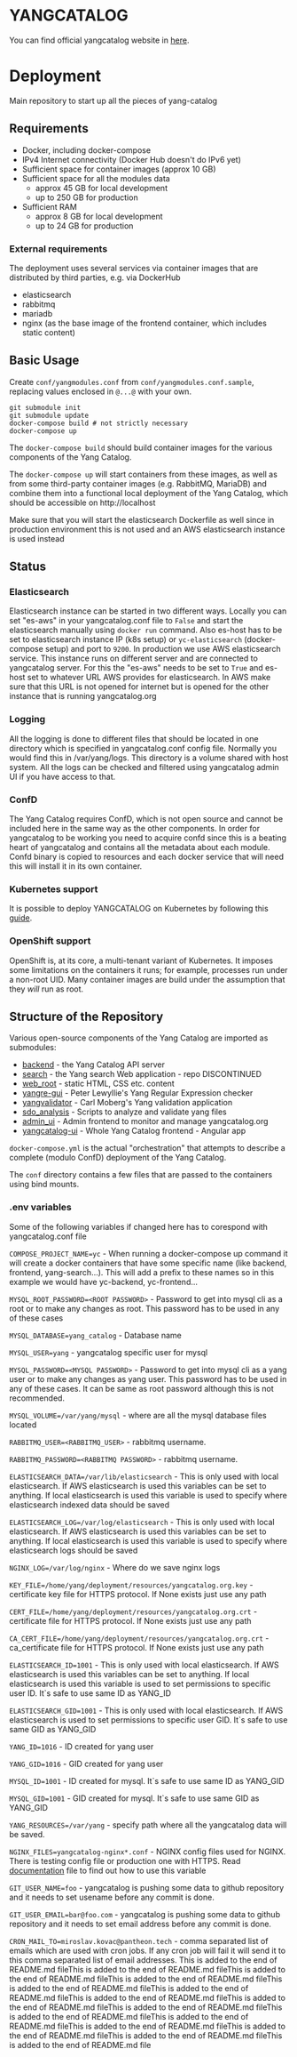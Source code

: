 YANGCATALOG
===========

You can find official yangcatalog website in [here](https://yangcatalog.org).

# Deployment
Main repository to start up all the pieces of yang-catalog

## Requirements

* Docker, including docker-compose
* IPv4 Internet connectivity (Docker Hub doesn't do IPv6 yet)
* Sufficient space for container images (approx 10 GB)
* Sufficient space for all the modules data
  - approx 45 GB for local development
  - up to 250 GB for production
* Sufficient RAM
  - approx 8 GB for local development
  - up to 24 GB for production

### External requirements

The deployment uses several services via container images that are
distributed by third parties, e.g. via DockerHub

* elasticsearch
* rabbitmq
* mariadb
* nginx (as the base image of the frontend container, which includes
  static content)

## Basic Usage

Create `conf/yangmodules.conf` from `conf/yangmodules.conf.sample`,
replacing values enclosed in `@...@` with your own.

```
git submodule init
git submodule update
docker-compose build # not strictly necessary
docker-compose up
```

The `docker-compose build` should build container images for the
various components of the Yang Catalog.

The `docker-compose up` will start containers from these images, as
well as from some third-party container images (e.g. RabbitMQ,
MariaDB) and combine them into a functional local deployment
of the Yang Catalog, which should be accessible on
http://localhost

Make sure that you will start the elasticsearch Dockerfile as well
since in production environment this is not used and an AWS elasticsearch
instance is used instead

## Status

### Elasticsearch

Elasticsearch instance can be started in two different ways. Locally
you can set "es-aws" in your yangcatalog.conf file to `False` and start
the elasticsearch manually using `docker run` command. Also es-host
has to be set to elasticsearch instance IP (k8s setup) or
`yc-elasticsearch` (docker-compose setup) and port to `9200`. In production
we use AWS elasticsearch service. This instance runs on different server
and are connected to yangcatalog server. For this the "es-aws" needs to be
set to `True` and es-host set to whatever URL AWS provides for elasticsearch.
In AWS make sure that this URL is not opened for internet but is opened for
the other instance that is running yangcatalog.org

### Logging

All the logging is done to different files that should be located in
one directory which is specified in yangcatalog.conf config file.
Normally you would find this in /var/yang/logs. This directory is
a volume shared with host system. All the logs can be checked and
filtered using yangcatalog admin UI if you have access to that.

### ConfD

The Yang Catalog requires ConfD, which is not open source and cannot
be included here in the same way as the other components. In order
for yangcatalog to be working you need to acquire confd since this
is a beating heart of yangcatalog and contains all the metadata
about each module. Confd binary is copied to resources and each
docker service that will need this will install it in its own
container.

### Kubernetes support

It is possible to deploy YANGCATALOG on Kubernetes by following this [guide](./k8s/README.md).

### OpenShift support

OpenShift is, at its core, a multi-tenant variant of Kubernetes.  It
imposes some limitations on the containers it runs; for example,
processes run under a non-root UID.  Many container images are build
under the assumption that they _will_ run as root.

## Structure of the Repository

Various open-source components of the Yang Catalog are imported as
submodules:

* [backend](https://github.com/YangCatalog/backend) - the Yang Catalog
  API server
* [search](https://github.com/YangCatalog/search) - the Yang search
  Web application - repo DISCONTINUED
* [web_root](https://github.com/YangCatalog/web_root) - static HTML,
  CSS etc. content
* [yangre-gui](https://github.com/plewyllie/yangre-gui) - Peter
  Lewyllie's Yang Regular Expression checker
* [yangvalidator](https://github.com/YangCatalog/bottle-yang-extractor-validator) - Carl
  Moberg's Yang validation application
* [sdo_analysis](https://github.com/YangCatalog/sdo_analysis) - Scripts
  to analyze and validate yang files
* [admin_ui](https://github.com/YangCatalog/admin_ui) - Admin frontend
  to monitor and manage yangcatalog.org
* [yangcatalog-ui](https://github.com/YangCatalog/yangcatalog-ui) - Whole Yang Catalog frontend - Angular app

`docker-compose.yml` is the actual "orchestration" that attempts to
describe a complete (modulo ConfD) deployment of the Yang Catalog.

The `conf` directory contains a few files that are passed to the
containers using bind mounts.

### .env variables

Some of the following variables if changed here has to corespond with yangcatalog.conf file

`COMPOSE_PROJECT_NAME=yc` - When running a docker-compose up command it will create
a docker containers that have some specific name (like backend, frontend, yang-search...).
This will add a prefix to these names so in this example we would have yc-backend, yc-frontend...

`MYSQL_ROOT_PASSWORD=<ROOT PASSWORD>` - Password to get into mysql cli as a root or to make any
changes as root. This password has to be used in any of these cases

`MYSQL_DATABASE=yang_catalog` - Database name

`MYSQL_USER=yang` - yangcatalog specific user for mysql

`MYSQL_PASSWORD=<MYSQL PASSWORD>` - Password to get into mysql cli as a yang user or to make any
changes as yang user. This password has to be used in any of these cases. It can be same as root
password although this is not recommended.

`MYSQL_VOLUME=/var/yang/mysql` - where are all the mysql database files located

`RABBITMQ_USER=<RABBITMQ_USER>` - rabbitmq username.

`RABBITMQ_PASSWORD=<RABBITMQ PASSWORD>`  - rabbitmq username.

`ELASTICSEARCH_DATA=/var/lib/elasticsearch` - This is only used with local elasticsearch. If AWS
elasticsearch is used this variables can be set to anything. If local elasticsearch is used this
variable is used to specify where elasticsearch indexed data should be saved

`ELASTICSEARCH_LOG=/var/log/elasticsearch`  - This is only used with local elasticsearch. If AWS
elasticsearch is used this variables can be set to anything. If local elasticsearch is used this
variable is used to specify where elasticsearch logs should be saved

`NGINX_LOG=/var/log/nginx` - Where do we save nginx logs

`KEY_FILE=/home/yang/deployment/resources/yangcatalog.org.key` - certificate key file for HTTPS protocol.
If None exists just use any path

`CERT_FILE=/home/yang/deployment/resources/yangcatalog.org.crt` - certificate file for HTTPS protocol.
If None exists just use any path

`CA_CERT_FILE=/home/yang/deployment/resources/yangcatalog.org.crt` - ca_certificate file for HTTPS protocol.
If None exists just use any path

`ELASTICSEARCH_ID=1001` - This is only used with local elasticsearch. If AWS
elasticsearch is used this variables can be set to anything. If local elasticsearch is used this
variable is used to set permissions to specific user ID. It`s safe to use same ID as YANG_ID

`ELASTICSEARCH_GID=1001` - This is only used with local elasticsearch. If AWS
elasticsearch is used to set permissions to specific user GID. It`s safe to use same GID as YANG_GID

`YANG_ID=1016` - ID created for yang user

`YANG_GID=1016` - GID created for yang user

`MYSQL_ID=1001` - ID created for mysql. It`s safe to use same ID as YANG_GID

`MYSQL_GID=1001` - GID created for mysql. It`s safe to use same GID as YANG_GID

`YANG_RESOURCES=/var/yang` - specify path where all the yangcatalog data will be saved.

`NGINX_FILES=yangcatalog-nginx*.conf` - NGINX config files used for NGINX. There is testing config file
or production one with HTTPS. Read [documentation](./DOCUMENTATION) file to find out how to use this variable

`GIT_USER_NAME=foo` - yangcatalog is pushing some data to github repository and it needs to
set usename before any commit is done.

`GIT_USER_EMAIL=bar@foo.com` - yangcatalog is pushing some data to github repository and it needs to
set email address before any commit is done.

`CRON_MAIL_TO=miroslav.kovac@pantheon.tech` - comma separated list of emails which are used
with cron jobs. If any cron job will fail it will send it to this comma separated list of email addresses.
This is added to the end of README.md fileThis is added to the end of README.md fileThis is added to the end of README.md fileThis is added to the end of README.md fileThis is added to the end of README.md fileThis is added to the end of README.md fileThis is added to the end of README.md fileThis is added to the end of README.md fileThis is added to the end of README.md fileThis is added to the end of README.md fileThis is added to the end of README.md fileThis is added to the end of README.md fileThis is added to the end of README.md fileThis is added to the end of README.md fileThis is added to the end of README.md file